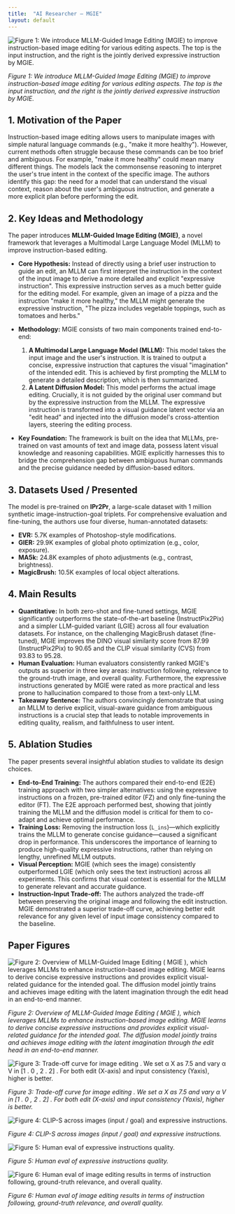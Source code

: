 ```yaml
---
title:  "AI Researcher – MGIE"
layout: default
---
```


![Figure 1: We introduce MLLM-Guided Image Editing (MGIE) to improve instruction-based image editing for various editing aspects. The top is the input instruction, and the right is the jointly derived expressive instruction by MGIE.](images/mgie/figure_1.png)

*Figure 1: We introduce MLLM-Guided Image Editing (MGIE) to improve instruction-based image editing for various editing aspects. The top is the input instruction, and the right is the jointly derived expressive instruction by MGIE.*


## 1. Motivation of the Paper
Instruction-based image editing allows users to manipulate images with simple natural language commands (e.g., "make it more healthy"). However, current methods often struggle because these commands can be too brief and ambiguous. For example, "make it more healthy" could mean many different things. The models lack the commonsense reasoning to interpret the user's true intent in the context of the specific image. The authors identify this gap: the need for a model that can understand the visual context, reason about the user's ambiguous instruction, and generate a more explicit plan before performing the edit.

## 2. Key Ideas and Methodology
The paper introduces **MLLM-Guided Image Editing (MGIE)**, a novel framework that leverages a Multimodal Large Language Model (MLLM) to improve instruction-based editing.

*   **Core Hypothesis:** Instead of directly using a brief user instruction to guide an edit, an MLLM can first interpret the instruction in the context of the input image to derive a more detailed and explicit "expressive instruction". This expressive instruction serves as a much better guide for the editing model. For example, given an image of a pizza and the instruction "make it more healthy," the MLLM might generate the expressive instruction, "The pizza includes vegetable toppings, such as tomatoes and herbs."

*   **Methodology:** MGIE consists of two main components trained end-to-end:
    1.  **A Multimodal Large Language Model (MLLM):** This model takes the input image and the user's instruction. It is trained to output a concise, expressive instruction that captures the visual "imagination" of the intended edit. This is achieved by first prompting the MLLM to generate a detailed description, which is then summarized.
    2.  **A Latent Diffusion Model:** This model performs the actual image editing. Crucially, it is not guided by the original user command but by the expressive instruction from the MLLM. The expressive instruction is transformed into a visual guidance latent vector via an "edit head" and injected into the diffusion model's cross-attention layers, steering the editing process.

*   **Key Foundation:** The framework is built on the idea that MLLMs, pre-trained on vast amounts of text and image data, possess latent visual knowledge and reasoning capabilities. MGIE explicitly harnesses this to bridge the comprehension gap between ambiguous human commands and the precise guidance needed by diffusion-based editors.

## 3. Datasets Used / Presented
The model is pre-trained on **IPr2Pr**, a large-scale dataset with 1 million synthetic image-instruction-goal triplets. For comprehensive evaluation and fine-tuning, the authors use four diverse, human-annotated datasets:
*   **EVR:** 5.7K examples of Photoshop-style modifications.
*   **GIER:** 29.9K examples of global photo optimization (e.g., color, exposure).
*   **MA5k:** 24.8K examples of photo adjustments (e.g., contrast, brightness).
*   **MagicBrush:** 10.5K examples of local object alterations.

## 4. Main Results
*   **Quantitative:** In both zero-shot and fine-tuned settings, MGIE significantly outperforms the state-of-the-art baseline (InstructPix2Pix) and a simpler LLM-guided variant (LGIE) across all four evaluation datasets. For instance, on the challenging MagicBrush dataset (fine-tuned), MGIE improves the DINO visual similarity score from 87.99 (InstructPix2Pix) to 90.65 and the CLIP visual similarity (CVS) from 93.83 to 95.28.
*   **Human Evaluation:** Human evaluators consistently ranked MGIE's outputs as superior in three key areas: instruction following, relevance to the ground-truth image, and overall quality. Furthermore, the expressive instructions generated by MGIE were rated as more practical and less prone to hallucination compared to those from a text-only LLM.
*   **Takeaway Sentence:** The authors convincingly demonstrate that using an MLLM to derive explicit, visual-aware guidance from ambiguous instructions is a crucial step that leads to notable improvements in editing quality, realism, and faithfulness to user intent.

## 5. Ablation Studies
The paper presents several insightful ablation studies to validate its design choices.
*   **End-to-End Training:** The authors compared their end-to-end (E2E) training approach with two simpler alternatives: using the expressive instructions on a frozen, pre-trained editor (FZ) and only fine-tuning the editor (FT). The E2E approach performed best, showing that jointly training the MLLM and the diffusion model is critical for them to co-adapt and achieve optimal performance.
*   **Training Loss:** Removing the instruction loss (`L_ins`)—which explicitly trains the MLLM to generate concise guidance—caused a significant drop in performance. This underscores the importance of learning to produce high-quality expressive instructions, rather than relying on lengthy, unrefined MLLM outputs.
*   **Visual Perception:** MGIE (which sees the image) consistently outperformed LGIE (which only sees the text instruction) across all experiments. This confirms that visual context is essential for the MLLM to generate relevant and accurate guidance.
*   **Instruction-Input Trade-off:** The authors analyzed the trade-off between preserving the original image and following the edit instruction. MGIE demonstrated a superior trade-off curve, achieving better edit relevance for any given level of input image consistency compared to the baseline.

## Paper Figures
![Figure 2: Overview of MLLM-Guided Image Editing ( MGIE ), which leverages MLLMs to enhance instruction-based image editing. MGIE learns to derive concise expressive instructions and provides explicit visual-related guidance for the intended goal. The diffusion model jointly trains and achieves image editing with the latent imagination through the edit head in an end-to-end manner.](images/mgie/figure_2.png)

*Figure 2: Overview of MLLM-Guided Image Editing ( MGIE ), which leverages MLLMs to enhance instruction-based image editing. MGIE learns to derive concise expressive instructions and provides explicit visual-related guidance for the intended goal. The diffusion model jointly trains and achieves image editing with the latent imagination through the edit head in an end-to-end manner.*


![Figure 3: Trade-off curve for image editing . We set α X as 7.5 and vary α V in [1 . 0 , 2 . 2] . For both edit (X-axis) and input consistency (Yaxis), higher is better.](images/mgie/figure_3.png)

*Figure 3: Trade-off curve for image editing . We set α X as 7.5 and vary α V in [1 . 0 , 2 . 2] . For both edit (X-axis) and input consistency (Yaxis), higher is better.*


![Figure 4: CLIP-S across images (input / goal) and expressive instructions.](images/mgie/figure_4.png)

*Figure 4: CLIP-S across images (input / goal) and expressive instructions.*


![Figure 5: Human eval of expressive instructions quality.](images/mgie/figure_5.png)

*Figure 5: Human eval of expressive instructions quality.*


![Figure 6: Human eval of image editing results in terms of instruction following, ground-truth relevance, and overall quality.](images/mgie/figure_6.png)

*Figure 6: Human eval of image editing results in terms of instruction following, ground-truth relevance, and overall quality.*
